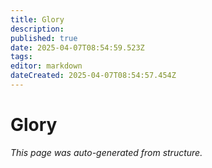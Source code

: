 ```yaml
---
title: Glory
description: 
published: true
date: 2025-04-07T08:54:59.523Z
tags: 
editor: markdown
dateCreated: 2025-04-07T08:54:57.454Z
---
```


# Glory

*This page was auto-generated from structure.*